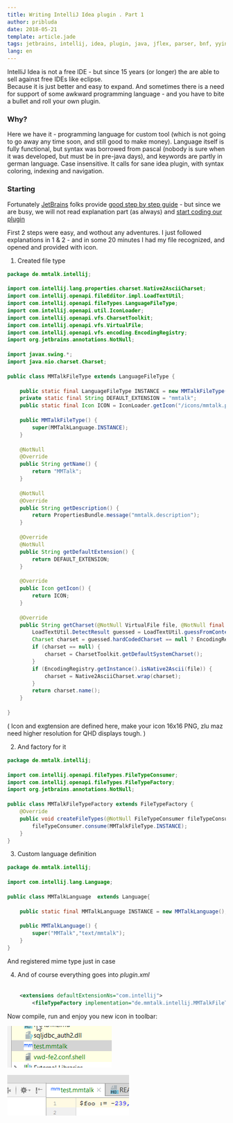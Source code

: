 ```yaml
---
title: Writing IntelliJ Idea plugin . Part 1
author: pribluda
date: 2018-05-21
template: article.jade
tags: jetbrains, intellij, idea, plugin, java, jflex, parser, bnf, yyinitial, coloring
lang: en
---
```


IntelliJ Idea is not a free IDE -  but since 15 years (or longer) the are able to sell against free IDEs like eclipse.   
Because it is just better and easy to expand.  And sometimes there is a need for support of some awkward programming 
language - and you have to bite a bullet and roll your own plugin. 

<span class="more"></span>

### Why? 

Here we have it - programming language for custom tool (which is not going to go away any time soon, and  still good 
to make money).  Language itself is fully functional, but syntax was borrowed from pascal (nobody is sure when it was 
developed,  but must be in pre-java days), and keywords are partly in german language.  Case insensitive. It calls for sane idea 
plugin, with syntax coloring, indexing and navigation.

### Starting 

Fortunately [JetBrains](https://www.jetbrains.com/) folks provide  [good step by step guide](http://www.jetbrains.org/intellij/sdk/docs/welcome.html) - 
but since we are busy,   we will not read explanation part (as always) and [start coding our plugin](http://www.jetbrains.org/intellij/sdk/docs/tutorials/custom_language_support_tutorial.html) 

First 2 steps were easy, and wothout any adventures.   I just followed  explanations in 1 & 2 -   and in some 20 minutes I had my 
file recognized, and opened and provided with icon. 

1.  Created file type

````java
package de.mmtalk.intellij;

import com.intellij.lang.properties.charset.Native2AsciiCharset;
import com.intellij.openapi.fileEditor.impl.LoadTextUtil;
import com.intellij.openapi.fileTypes.LanguageFileType;
import com.intellij.openapi.util.IconLoader;
import com.intellij.openapi.vfs.CharsetToolkit;
import com.intellij.openapi.vfs.VirtualFile;
import com.intellij.openapi.vfs.encoding.EncodingRegistry;
import org.jetbrains.annotations.NotNull;

import javax.swing.*;
import java.nio.charset.Charset;

public class MMTalkFileType extends LanguageFileType {

    public static final LanguageFileType INSTANCE = new MMTalkFileType();
    private static final String DEFAULT_EXTENSION = "mmtalk";
    public static final Icon ICON = IconLoader.getIcon("/icons/mmtalk.png");

    public MMTalkFileType() {
        super(MMTalkLanguage.INSTANCE);
    }

    @NotNull
    @Override
    public String getName() {
        return "MMTalk";
    }

    @NotNull
    @Override
    public String getDescription() {
        return PropertiesBundle.message("mmtalk.description");
    }

    @Override
    @NotNull
    public String getDefaultExtension() {
        return DEFAULT_EXTENSION;
    }

    @Override
    public Icon getIcon() {
        return ICON;
    }

    @Override
    public String getCharset(@NotNull VirtualFile file, @NotNull final byte[] content) {
        LoadTextUtil.DetectResult guessed = LoadTextUtil.guessFromContent(file, content);
        Charset charset = guessed.hardCodedCharset == null ? EncodingRegistry.getInstance().getDefaultCharsetForPropertiesFiles(file) : guessed.hardCodedCharset;
        if (charset == null) {
            charset = CharsetToolkit.getDefaultSystemCharset();
        }
        if (EncodingRegistry.getInstance().isNative2Ascii(file)) {
            charset = Native2AsciiCharset.wrap(charset);
        }
        return charset.name();
    }

}

````
( Icon and exgtension are defined here, make your icon 16x16 PNG, zlu maz need higher resolution for QHD displays tough. ) 


2.  And factory for it
````java
package de.mmtalk.intellij;

import com.intellij.openapi.fileTypes.FileTypeConsumer;
import com.intellij.openapi.fileTypes.FileTypeFactory;
import org.jetbrains.annotations.NotNull;

public class MMTalkFileTypeFactory extends FileTypeFactory {
    @Override
    public void createFileTypes(@NotNull FileTypeConsumer fileTypeConsumer) {
        fileTypeConsumer.consume(MMTalkFileType.INSTANCE);
    }
}

````

3. Custom language definition

````java
package de.mmtalk.intellij;

import com.intellij.lang.Language;

public class MMTalkLanguage  extends Language{

    public static final MMTalkLanguage INSTANCE = new MMTalkLanguage();

    public MMTalkLanguage() {
        super("MMTalk","text/mmtalk");
    }
}
````
And registered mime type just in case

4.  And of course everything goes into *plugin.xml*

````xml

    <extensions defaultExtensionNs="com.intellij">
        <fileTypeFactory implementation="de.mmtalk.intellij.MMTalkFileTypeFactory"/>
````

Now compile,  run and enjoy you new icon in toolbar:

![IconInTree](./treewithicon.png)


![IconInToolbar](./toolbar.png) 

